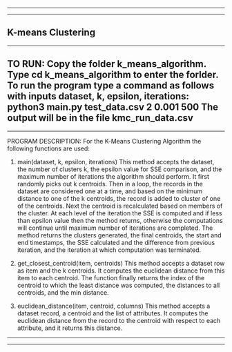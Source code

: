 ----------------------------------------------------------------------------------------
----------------------------------------------------------------------------------------
K-means Clustering
----------------------------------------------------------------------------------------
----------------------------------------------------------------------------------------
TO RUN:
Copy the folder k_means_algorithm. 
Type cd k_means_algorithm to enter the forlder.
To run the program type a command as follows with inputs dataset, k, epsilon, iterations:
python3 main.py test_data.csv 2 0.001 500 
The output will be in the file kmc_run_data.csv
----------------------------------------------------------------------------------------
----------------------------------------------------------------------------------------
PROGRAM DESCRIPTION:
For the K-Means Clustering Algorithm the following functions are used:

1) main(dataset, k, epsilon, iterations)
This method accepts the dataset, the number of clusters k, the epsilon value for SSE comparison, and the maximum number of iterations the algorithm should perform.
It first randomly picks out k centroids. 
Then in a loop, the records in the dataset are considered one at a time, and based on the minimum distance to one of the k centroids, the record is added to cluster of one of the centroids. Next the centroid is recalculated based on members of the cluster.
At each level of the iteration the SSE is computed and if less than epsilon value then the method returns, otherwise the computations will continue until maximum number of iterations are completed.
The method returns the clusters generated, the final centroids, the start and end timestamps, the SSE calculated and the difference from previous iteration, and the iteration at which computation was terminated.

2) get_closest_centroid(item, centroids)
This method accepts a dataset row as item and the k centroids. 
It computes the euclidean distance from this item to each centroid.
The function finally returns the index of the centroid to which the least distance was computed, the distances to all centroids, and the min distance.

3) euclidean_distance(item, centroid, columns)
This method accepts a dataset record, a centroid and the list of attributes.
It computes the euclidean distance from the record to the centroid with respect to each attribute,
and it returns this distance.
----------------------------------------------------------------------------------------
----------------------------------------------------------------------------------------